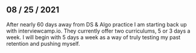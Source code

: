 ## 08 / 25 / 2021

After nearly 60 days away from DS & Algo practice I am starting back up with interviewcamp.io. They currently offer two curriculums, 5 or 3 days a week. I will begin with 5 days a week as a way of truly testing my past retention and pushing myself.

